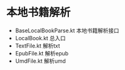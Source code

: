 # 本地书籍解析

* BaseLocalBookParse.kt 本地书籍解析接口
* LocalBook.kt 总入口
* TextFile.kt 解析txt
* EpubFile.kt 解析epub
* UmdFile.kt 解析umd